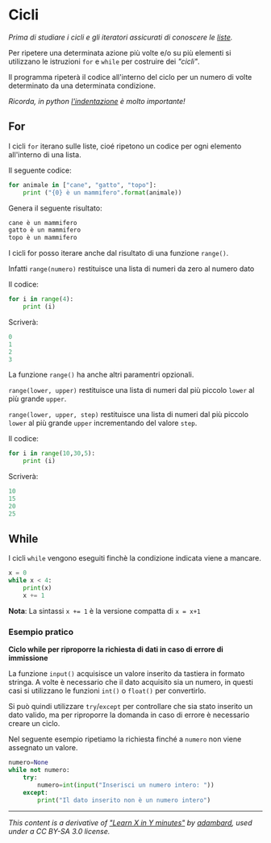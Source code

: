 # Cicli

_Prima di studiare i cicli e gli iteratori assicurati di conoscere le [liste](53_Type_List.md)._

Per ripetere una determinata azione più volte e/o su più elementi si utilizzano le istruzioni `for` e `while` per costruire dei _"cicli"_.

Il programma ripeterà il codice all'interno del ciclo per un numero di volte determinato da una determinata condizione.

_Ricorda, in python [l'indentazione](11_Syntax.md#indentazione) è molto importante!_


## For

I cicli `for` iterano sulle liste, cioé ripetono un codice per ogni elemento all'interno di una lista.

Il seguente codice:

```python
for animale in ["cane", "gatto", "topo"]:              
    print ("{0} è un mammifero".format(animale))
```

Genera il seguente risultato:

```python
cane è un mammifero                                    
gatto è un mammifero
topo è un mammifero
```

I cicli for posso iterare anche dal risultato di una funzione `range()`.

Infatti `range(numero)` restituisce una lista di numeri da zero al numero dato

Il codice:

```python
for i in range(4):
    print (i)
```
Scriverà:

```python
0                                                      
1
2
3
```

La funzione `range()` ha anche altri paramentri opzionali.

`range(lower, upper)` restituisce una lista di numeri dal più piccolo `lower` al più grande `upper`.

`range(lower, upper, step)` restituisce una lista di numeri dal più piccolo `lower` al più grande `upper` incrementando del valore `step`.

Il codice: 

```python
for i in range(10,30,5):
    print (i)
```

Scriverà:

```python
10                                                      
15
20
25
```

## While

I cicli `while` vengono eseguiti finchè la condizione indicata viene a mancare.

```python
x = 0                                               
while x < 4:
    print(x)
    x += 1  
```

**Nota**: La sintassi `x += 1` è la versione compatta di `x = x+1`

### Esempio pratico
**Ciclo while per riproporre la richiesta di dati in caso di errore di immissione**

La funzione `input()` acquisisce un valore inserito da tastiera in formato stringa. A volte è necessario che il dato acquisito sia un numero, in questi casi si utilizzano le funzioni `int()` o `float()` per convertirlo. 

Si può quindi  utilizzare `try`/`except` per controllare che sia stato inserito un dato valido, ma per riproporre la domanda in caso di errore è necessario creare un ciclo.

Nel seguente esempio ripetiamo la richiesta finché a `numero` non viene assegnato un valore.

```python
numero=None                                                                        
while not numero:
    try:
        numero=int(input("Inserisci un numero intero: "))
    except:
        print("Il dato inserito non è un numero intero")
```

---

_This content is a derivative of ["Learn X in Y minutes"](https://github.com/adambard/learnxinyminutes-docs) by [adambard](https://github.com/adambard), used under a CC BY-SA 3.0 license._

